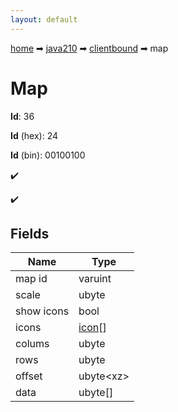 ```yaml
---
layout: default
---
```


[home](/) ➡ [java210](/protocol/java210) ➡ [clientbound](/protocol/java210/clientbound) ➡ map

# Map

**Id**: 36

**Id** (hex): 24

**Id** (bin): 00100100

✔️

✔️

## Fields

Name | Type
---|---
map id | varuint
scale | ubyte
show icons | bool
icons | [icon](/protocol/java210/types/icon)[]
colums | ubyte
rows | ubyte
offset | ubyte&lt;xz&gt;
data | ubyte[]

